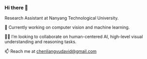 ### Hi there 👋

<!--
**c-liangyu/c-liangyu** is a ✨ _special_ ✨ repository because its `README.md` (this file) appears on your GitHub profile.

Here are some ideas to get you started:

- 🔭 I’m currently working on ...
- 🌱 I’m currently learning ...
- 👯 I’m looking to collaborate on ...
- 🤔 I’m looking for help with ...
- 💬 Ask me about ...
- 📫 How to reach me: ...
- 😄 Pronouns: ...
- ⚡ Fun fact: ...
-->

Research Assistant at Nanyang Technological University.

🔭 Currently working on computer vision and machine learning.

🧑‍💻 I’m looking to collaborate on human-centered AI, high-level visual understanding and reasoning tasks.

📫 Reach me at chenliangyudavid@gmail.com

<!-- <img src="https://github-readme-stats.vercel.app/api?username=c-liangyu&count_private=true&show_icons=true&layout=compact" height="150"> <img src="https://github-readme-stats.vercel.app/api/top-langs/?username=c-liangyu&layout=compact" height="150"> -->
